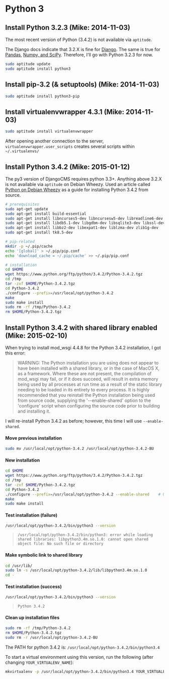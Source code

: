 # Python 3

## Install Python 3.2.3 (Mike: 2014-11-03)

The most recent version of Python (3.4.2) is not available via `aptitude`.

The Django docs indicate that 3.2.X is fine for [Django](https://docs.djangoproject.com/en/dev/faq/install/#what-python-version-can-i-use-with-django). The same is true for [Pandas](https://pypi.python.org/pypi/pandas), [Numpy, and SciPy](http://www.scipy.org/scipylib/faq.html#do-numpy-and-scipy-support-python-3-x). Therefore, I'll go with Python 3.2.3 for now.

```sh
sudo aptitude update
sudo aptitude install python3
```

## Install pip-3.2 (& setuptools) (Mike: 2014-11-03)

```sh
sudo aptitude install python3-pip
```

## Install virtualenvwrapper 4.3.1 (Mike: 2014-11-03)

```sh
sudo aptitude install virtualenvwrapper
```

After opening another connection to the server, `virtualenvwrapper.user_scripts` creates several scripts within `~/.virtualenvs/`

## Install Python 3.4.2 (Mike: 2015-01-12)

The py3 version of DjangoCMS requires python 3.3+. Anything above 3.2.X is not available via `aptitude` on Debian Wheezy. Used an article called [Python on Debian Wheezy](http://www.extellisys.com/articles/python-on-debian-wheezy) as a guide for installing Python 3.4.2 from source.

```sh
# prerequisites
sudo apt-get update
sudo apt-get install build-essential
sudo apt-get install libncurses5-dev libncursesw5-dev libreadline6-dev
sudo apt-get install libdb5.1-dev libgdbm-dev libsqlite3-dev libssl-dev
sudo apt-get install libbz2-dev libexpat1-dev liblzma-dev zlib1g-dev
sudo apt-get install tk8.5-dev

# pip-related
mkdir -p ~/.pip/cache
echo '[global]' > ~/.pip/pip.conf
echo 'download_cache = ~/.pip/cache' >> ~/.pip/pip.conf

# installation
cd $HOME
wget https://www.python.org/ftp/python/3.4.2/Python-3.4.2.tgz
cd /tmp
tar -zxf $HOME/Python-3.4.2.tgz
cd Python-3.4.2
./configure --prefix=/usr/local/opt/python-3.4.2
make
sudo make install
sudo rm -rf /tmp/Python-3.4.2
rm $HOME/Python-3.4.2.tgz
```

## Install Python 3.4.2 with shared library enabled (Mike: 2015-02-10)

When trying to install mod_wsgi 4.4.8 for the Python 3.4.2 installation, I got this error:

> WARNING: The Python installation you are using does not appear to have
been installed with a shared library, or in the case of MacOS X, as a
framework. Where these are not present, the compilation of mod_wsgi may
fail, or if it does succeed, will result in extra memory being used by
all processes at run time as a result of the static library needing to
be loaded in its entirety to every process. It is highly recommended
that you reinstall the Python installation being used from source code,
supplying the '--enable-shared' option to the 'configure' script when
configuring the source code prior to building and installing it.

I will re-install Python 3.4.2 as before; however, this time I will use `--enable-shared`.


#### Move previous installation

```sh
sudo mv /usr/local/opt/python-3.4.2 /usr/local/opt/python-3.4.2-BU
```

#### New installation

```sh
cd $HOME
wget https://www.python.org/ftp/python/3.4.2/Python-3.4.2.tgz
cd /tmp
tar -zxf $HOME/Python-3.4.2.tgz
cd Python-3.4.2
./configure --prefix=/usr/local/opt/python-3.4.2 --enable-shared    # Use '--enable-shared' option
make
sudo make install
```

#### Test installation (failure)

```sh
/usr/local/opt/python-3.4.2/bin/python3 --version
```

>     /usr/local/opt/python-3.4.2/bin/python3: error while loading shared libraries: libpython3.4m.so.1.0: cannot open shared object file: No such file or directory

#### Make symbolic link to shared library

```sh
cd /usr/lib/
sudo ln -s /usr/local/opt/python-3.4.2/lib/libpython3.4m.so.1.0 
cd -
```

#### Test installation (success)

```sh
/usr/local/opt/python-3.4.2/bin/python3 --version
```

>     Python 3.4.2

#### Clean up installation files

```sh
sudo rm -rf /tmp/Python-3.4.2
rm $HOME/Python-3.4.2.tgz
sudo rm -r /usr/local/opt/python-3.4.2-BU
```

The PATH for python 3.4.2 is: `/usr/local/opt/python-3.4.2/bin/python3.4`

To start a virtual environment using this version, run the following (after changing `YOUR_VIRTUALENV_NAME`):

```sh
mkvirtualenv -p /usr/local/opt/python-3.4.2/bin/python3.4 YOUR_VIRTUALENV_NAME 
```
